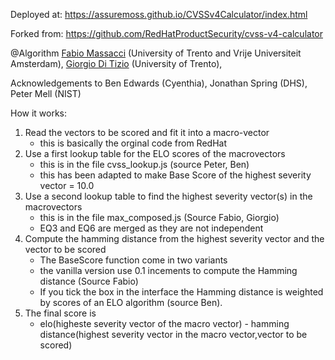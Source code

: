 Deployed at: https://assuremoss.github.io/CVSSv4Calculator/index.html

Forked from: https://github.com/RedHatProductSecurity/cvss-v4-calculator

@Algorithm [Fabio Massacci](https://fabiomassacci.github.io/) (University of Trento and Vrije Universiteit Amsterdam), [Giorgio Di Tizio](https://giorgioditizio.github.io/) (University of Trento), 
     
Acknowledgements to Ben Edwards (Cyenthia), Jonathan Spring (DHS), Peter Mell (NIST) 
                   
How it works:

1. Read the vectors to be scored and fit it into a macro-vector
   * this is basically the orginal code from RedHat
2. Use a first lookup table for the ELO scores of the macrovectors 
   * this is in the file cvss_lookup.js (source Peter, Ben)
   * this has been adapted to make Base Score of the highest severity vector = 10.0
3. Use a second lookup table to find the highest severity vector(s) in the macrovectors
   * this is in the file max_composed.js (Source Fabio, Giorgio)
   * EQ3 and EQ6 are merged as they are not independent
4. Compute the hamming distance from the highest severity vector and the vector to be scored
   * The BaseScore function come in two variants 
   * the vanilla version use 0.1 incements to compute the Hamming distance (Source Fabio)
   * If you tick the box in the interface the Hamming distance is weighted by scores of an ELO algorithm (source Ben).
5. The final score is 
   * elo(higheste severity vector of the macro vector) - hamming distance(highest severity vector in the macro vector,vector to be scored)


